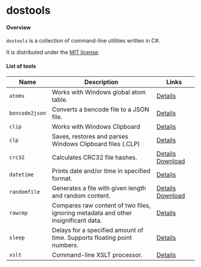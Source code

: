 ﻿# dostools

#### Overview

`dostools` is a collection of command-line utilities written in C#.

It is distributed under the [MIT license](http://opensource.org/licenses/MIT).

#### List of tools

Name | Description | Links
---- | ----------- | ----------------
`atoms` | Works with Windows global atom table. | [Details](https://github.com/vurdalakov/dostools/wiki/atoms)
`bencode2json` | Converts a bencode file to a JSON file. | [Details](https://github.com/vurdalakov/bencode2json)
`clip` | Works with Windows Clipboard | [Details](https://github.com/vurdalakov/dostools/wiki/clip)
`clp` | Saves, restores and parses Windows Clipboard files (.CLP) | [Details](https://github.com/vurdalakov/dostools/wiki/clp)
`crc32` | Calculates CRC32 file hashes. | [Details](https://code.google.com/p/crc32/)  [Download](https://code.google.com/p/crc32/downloads/list)
`datetime` | Prints date and/or time in specified format. | [Details](https://github.com/vurdalakov/dostools/wiki/datetime)
`randomfile` | Generates a file with given length and random content. | [Details](https://code.google.com/p/randomfile/)  [Download](https://code.google.com/p/randomfile/downloads/list)
`rawcmp` | Compares raw content of two files, ignoring metadata and other insignificant data. | [Details](https://github.com/vurdalakov/rawcmp)
`sleep` | Delays for a specified amount of time. Supports floating point numbers. | [Details](https://github.com/vurdalakov/dostools/wiki/sleep)
`xslt` | Command-line XSLT processor. | [Details](https://github.com/vurdalakov/dostools/wiki/xslt)
